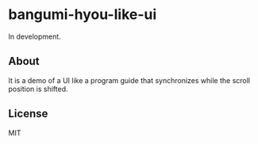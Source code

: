 # bangumi-hyou-like-ui

In development.  

## About

It is a demo of a UI like a program guide that synchronizes while the scroll position is shifted.

## License

MIT
